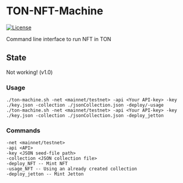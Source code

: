 # TON-NFT-Machine

[![License](https://img.shields.io/badge/License-Apache%202.0-blue.svg)](https://opensource.org/licenses/Apache-2.0)

Command line interface to run NFT in TON

## State

Not working! (v1.0)

### Usage

	./ton-machine.sh -net <mainnet/testnet> -api <Your API-key> -key ./key.json -collection ./jsonCollection.json -deploy/-usage
	./ton-machine.sh -net <mainnet/testnet> -api <Your API-key> -key ./key.json -collection ./jsonCollection.json -deploy_jetton

### Commands
	-net <mainnet/testnet>
	-api <API>
	-key <JSON seed-file path>
	-collection <JSON collection file>
	-deploy_NFT -- Mint NFT 
	-usage_NFT -- Using an already created collection
	-deploy_jetton -- Mint Jetton
